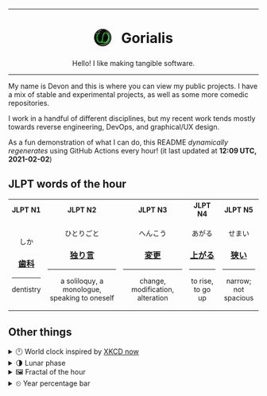 ***

<h1 align="center">
<sub>
    <img src="readme/resources/avatar.png" height="36">
</sub>
&nbsp;
Gorialis
</h1>
<p align="center">
Hello! I like making tangible software.
</p>

***

My name is Devon and this is where you can view my public projects. I have a mix of stable and experimental projects, as well as some more comedic repositories.

I work in a handful of different disciplines, but my recent work tends mostly towards reverse engineering, DevOps, and graphical/UX design.

As a fun demonstration of what I can do, this README *dynamically regenerates* using GitHub Actions every hour! (it last updated at **12:09 UTC, 2021-02-02**)

<h2>JLPT words of the hour</h2>
<table>
    <tr>
        <th>JLPT N1</th>
        <th>JLPT N2</th>
        <th>JLPT N3</th>
        <th>JLPT N4</th>
        <th>JLPT N5</th>
    </tr>
    <tr>
        <td>
            <p align="center">しか</p>
            <h3 align="center"><b><a href="https://jisho.org/search/%E6%AD%AF%E7%A7%91">歯科</a></b></h3>
            <hr>
            <p align="center">dentistry</p>
        </td>
        <td>
            <p align="center">ひとりごと</p>
            <h3 align="center"><b><a href="https://jisho.org/search/%E7%8B%AC%E3%82%8A%E8%A8%80">独り言</a></b></h3>
            <hr>
            <p align="center">a soliloquy,<wbr> a monologue,<wbr> speaking to oneself</p>
        </td>
        <td>
            <p align="center">へんこう</p>
            <h3 align="center"><b><a href="https://jisho.org/search/%E5%A4%89%E6%9B%B4">変更</a></b></h3>
            <hr>
            <p align="center">change,<wbr> modification,<wbr> alteration</p>
        </td>
        <td>
            <p align="center">あがる</p>
            <h3 align="center"><b><a href="https://jisho.org/search/%E4%B8%8A%E3%81%8C%E3%82%8B">上がる</a></b></h3>
            <hr>
            <p align="center">to rise,<wbr> to go up</p>
        </td>
        <td>
            <p align="center">せまい</p>
            <h3 align="center"><b><a href="https://jisho.org/search/%E7%8B%AD%E3%81%84">狭い</a></b></h3>
            <hr>
            <p align="center">narrow;<br> not spacious</p>
        </td>
    </tr>
</table>

<h2>Other things</h2>
<details>
<summary>🕛  World clock inspired by <a href="https://xkcd.com/now">XKCD now</a></summary>

> <img src="generated/now.png" width="512">

</details>
<details>
<summary>🌗 Lunar phase</summary>

The moon is approximately 70.78% through its phase (Last Quarter).

</details>
<details>
<summary>&#x1f5bc; Fractal of the hour</summary>

> <img src="generated/fractal.png" width="512">

</details>
<details>
<summary>&#x23f2; Year percentage bar</summary>
<pre><code>2021 [█▁▁▁▁▁▁▁▁▁▁▁▁▁▁▁▁▁▁▁] 8.91%</code></pre>
</details>
